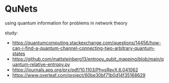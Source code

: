 # QuNets
using quantum information for problems in network theory

study:
* https://quantumcomputing.stackexchange.com/questions/14456/how-can-i-find-a-quantum-channel-connecting-two-arbitrary-quantum-states
* https://github.com/mattsteinberg13/entropy_qubit_mapping/blob/main/quantum-relative-entropy.py
* https://journals.aps.org/prx/pdf/10.1103/PhysRevX.6.041062
* https://www.overleaf.com/project/60be30bf71b0d14f35168629

